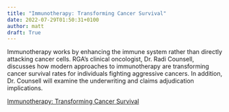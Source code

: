 ```yaml
---
title: "Immunotherapy: Transforming Cancer Survival"
date: 2022-07-29T01:50:31+0100
author: matt
draft: True
---
```

Immunotherapy works by enhancing the immune system rather than directly attacking cancer cells. RGA’s clinical oncologist, Dr. Radi Counsell, discusses how modern approaches to immunotherapy are transforming cancer survival rates for individuals fighting aggressive cancers. In addition, Dr. Counsell will examine the underwriting and claims adjudication implications.

[ Immunotherapy: Transforming Cancer Survival ]( https://www.rgare.com/knowledge-center/media/videos/immunotherapy-transforming-cancer-survival )

